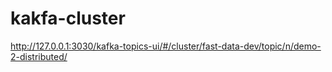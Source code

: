 # kakfa-cluster

http://127.0.0.1:3030/kafka-topics-ui/#/cluster/fast-data-dev/topic/n/demo-2-distributed/
